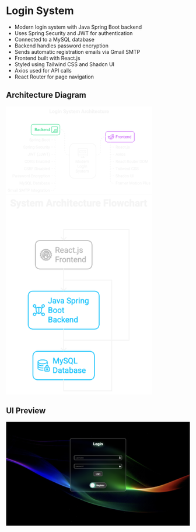 # Login System

- Modern login system with Java Spring Boot backend
- Uses Spring Security and JWT for authentication
- Connected to a MySQL database
- Backend handles password encryption
- Sends automatic registration emails via Gmail SMTP
- Frontend built with React.js
- Styled using Tailwind CSS and Shadcn UI
- Axios used for API calls
- React Router for page navigation

## Architecture Diagram

<p>
  <img src="images/System-Architecture.png" alt="System Architecture" width="400" />
  <img src="images/System-Flow-Chart.png" alt="System Flow Chart" width="400" />
</p>

## UI Preview

![UI Screenshot](images/ui-screenshot.png)
